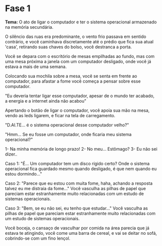 # Fase 1

**Tema:** O ato de ligar o computador e ter o sistema operacional armazenado na memória secundária.

O silêncio das ruas era predominante, o vento frio passava em sentido contrário, e você caminhava discretamente até o prédio que fica sua atual 'casa', retirando suas chaves do bolso, você destranca a porta.

Você se depara com o escritório de mesas empilhadas ao fundo, mas com uma mesa próxima a janela com um computador desligado, onde você já estava a mais de uma semana.

Colocando sua mochila sobre a mesa, você se senta em frente ao computador, para afastar a fome você começa a pensar sobre esse computador.

"Eu deveria tentar ligar esse computador, apesar de o mundo ter acabado, a energia e a internet ainda não acabou"

Apertando o botão de ligar o computador, você apoia sua mão na mesa, vendo as leds ligarem, e ficar na tela de carregamento.

"D.AI.TE... é o sistema operacional desse computador velho?"

"Hmm... Se eu fosse um computador, onde ficaria meu sistema operacional?"

1- Na minha memória de longo prazo!
2- No meu... Estômago?
3- Eu não sei dizer..

Caso 1: "É... Um computador tem um disco rígido certo? Onde o sistema operacional fica guardado mesmo quando desligado, é que nem quando eu estou dormindo..."

Caso 2: "Parece que eu estou com muita fome, haha, achando a resposta talvez eu me distraia da fome..." Você vasculha as pilhas de papel que pareciam estar estranhamente muito relacionadas com um estudo de sistemas operacionais.

Caso 3: "Bem, se eu não sei, eu tenho que estudar..." Você vasculha as pilhas de papel que pareciam estar estranhamente muito relacionadas com um estudo de sistemas operacionais.

Você boceja, o cansaço de vasculhar por comida na área parecia que já estava te atingindo, você come uma barra de cereal, e vai se deitar no sofá, cobrindo-se com um fino lençol.
